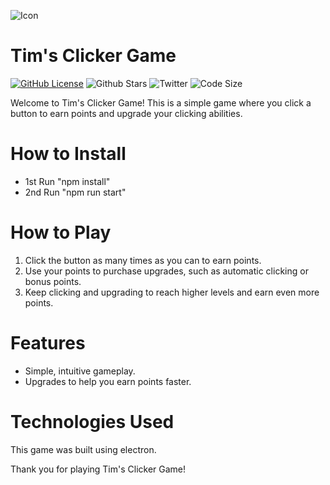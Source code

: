 ![Icon](https://user-images.githubusercontent.com/102999216/222454410-4b701146-b656-41fa-a847-302d11746d24.png)

# Tim's Clicker Game

[![GitHub License](https://img.shields.io/github/license/TimNotHere/Tims-Clicker-Game)](LICENSE) ![Github Stars](https://img.shields.io/github/stars/TimNotHere/timnothere.github.io?style=social) ![Twitter](https://img.shields.io/twitter/follow/NotTimNotHere?style=social) ![Code Size](https://img.shields.io/github/languages/code-size/TimNotHere/Tims-Clicker-Game)

Welcome to Tim's Clicker Game! This is a simple game where you click a button to earn points and upgrade your clicking abilities.

# How to Install

* 1st Run "npm install"
* 2nd Run "npm run start"

# How to Play

1. Click the button as many times as you can to earn points.
2. Use your points to purchase upgrades, such as automatic clicking or bonus points.
3. Keep clicking and upgrading to reach higher levels and earn even more points.

# Features

* Simple, intuitive gameplay.
* Upgrades to help you earn points faster.

# Technologies Used

This game was built using electron.



Thank you for playing Tim's Clicker Game!
